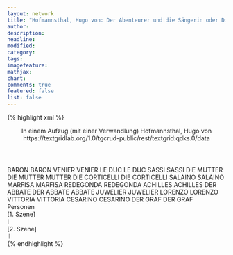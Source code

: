 ```yaml
---
layout: network
title: "Hofmannsthal, Hugo von: Der Abenteurer und die Sängerin oder Die Geschenke des Lebens (1899)"
author:
description:
headline:
modified:
category:
tags:
imagefeature:
mathjax:
chart:
comments: true
featured: false
list: false
---
```

{% highlight xml %}
<?xml-model href="https://raw.githubusercontent.com/DLiNa/project/master/rules/lina.rnc"?><?xml-model href="https://raw.githubusercontent.com/DLiNa/project/master/rules/lina.sch"?>
<play xmlns="http://lina.digital">
  <header>
    <title>Der Abenteurer und die Sängerin oder Die Geschenke des Lebens</title>
    <subtitle>In einem Aufzug (mit einer Verwandlung)</subtitle>
    <genretitle/>
    <author>Hofmannsthal, Hugo von</author>
    <date when="1898" type="written"/>
  	<date when="1899" type="print"/>
  	<date when="1899" type="premiere"/>
  	<source>https://textgridlab.org/1.0/tgcrud-public/rest/textgrid:qdks.0/data</source>
  </header>
  <personae>
    <character>
      <name>BARON</name>
      <alias xml:id="baron">
        <name>BARON</name>
      </alias>
    </character>
    <character>
      <name>VENIER</name>
      <alias xml:id="venier">
        <name>VENIER</name>
      </alias>
    </character>
    <character>
      <name>LE DUC</name>
      <alias xml:id="le_duc">
        <name>LE DUC</name>
      </alias>
    </character>
    <character>
      <name>SASSI</name>
      <alias xml:id="sassi">
        <name>SASSI</name>
      </alias>
    </character>
    <character>
      <name>DIE MUTTER</name>
      <alias xml:id="die_mutter">
        <name>DIE MUTTER</name>
      </alias>
    	<alias xml:id="mutter">
    		<name>MUTTER</name>
    	</alias>
    </character>
    <character>
      <name>DIE CORTICELLI</name>
      <alias xml:id="die_corticelli">
        <name>DIE CORTICELLI</name>
      </alias>
    </character>
    <character>
      <name>SALAINO</name>
      <alias xml:id="salaino">
        <name>SALAINO</name>
      </alias>
    </character>
    <character>
      <name>MARFISA</name>
      <alias xml:id="marfisa">
        <name>MARFISA</name>
      </alias>
    </character>
    <character>
      <name>REDEGONDA</name>
      <alias xml:id="redegonda">
        <name>REDEGONDA</name>
      </alias>
    </character>
    <character>
      <name>ACHILLES</name>
      <alias xml:id="achilles">
        <name>ACHILLES</name>
      </alias>
    </character>
    <character>
      <name>DER ABBATE</name>
      <alias xml:id="der_abbate">
        <name>DER ABBATE</name>
      </alias>
    	<alias xml:id="abbate">
    		<name>ABBATE</name>
    	</alias>
    </character>
    <character>
      <name>JUWELIER</name>
      <alias xml:id="juwelier">
        <name>JUWELIER</name>
      </alias>
    </character>
    <character>
      <name>LORENZO</name>
      <alias xml:id="lorenzo">
        <name>LORENZO</name>
      </alias>
    </character>
    <character>
      <name>VITTORIA</name>
      <alias xml:id="vittoria">
        <name>VITTORIA</name>
      </alias>
    </character>
    <character>
      <name>CESARINO</name>
      <alias xml:id="cesarino">
        <name>CESARINO</name>
      </alias>
    </character>
    <character>
      <name>DER GRAF</name>
      <alias xml:id="der_graf">
        <name>DER GRAF</name>
      </alias>
    </character>
  </personae>
  <text>
    <div>
      <head>Personen</head>
    </div>
    <div>
      <head>[1. Szene]</head>
      <div>
        <head>I</head>
        <sp who="#baron">
          <amount n="160" unit="speech_acts"/>
          <amount n="4199" unit="words"/>
          <amount n="530" unit="lines"/>
          <amount n="22670" unit="chars"/>
        </sp>
        <sp who="#venier">
          <amount n="48" unit="speech_acts"/>
          <amount n="892" unit="words"/>
          <amount n="65" unit="lines"/>
          <amount n="4968" unit="chars"/>
        </sp>
        <sp who="#le_duc">
          <amount n="24" unit="speech_acts"/>
          <amount n="265" unit="words"/>
          <amount n="36" unit="lines"/>
          <amount n="1504" unit="chars"/>
        </sp>
        <sp who="#sassi">
          <amount n="12" unit="speech_acts"/>
          <amount n="106" unit="words"/>
          <amount n="23" unit="lines"/>
          <amount n="643" unit="chars"/>
        </sp>
        <sp who="#die_mutter">
          <amount n="3" unit="speech_acts"/>
          <amount n="48" unit="words"/>
          <amount n="7" unit="lines"/>
          <amount n="241" unit="chars"/>
        </sp>
        <sp who="#die_corticelli">
          <amount n="3" unit="speech_acts"/>
          <amount n="55" unit="words"/>
          <amount n="7" unit="lines"/>
          <amount n="271" unit="chars"/>
        </sp>
        <sp who="#salaino">
          <amount n="13" unit="speech_acts"/>
          <amount n="185" unit="words"/>
          <amount n="32" unit="lines"/>
          <amount n="985" unit="chars"/>
        </sp>
        <sp who="#marfisa">
          <amount n="22" unit="speech_acts"/>
          <amount n="234" unit="words"/>
          <amount n="38" unit="lines"/>
          <amount n="1135" unit="chars"/>
        </sp>
        <sp who="#mutter">
          <amount n="5" unit="speech_acts"/>
          <amount n="74" unit="words"/>
          <amount n="3" unit="lines"/>
          <amount n="429" unit="chars"/>
        </sp>
        <sp who="#redegonda">
          <amount n="31" unit="speech_acts"/>
          <amount n="506" unit="words"/>
          <amount n="75" unit="lines"/>
          <amount n="2577" unit="chars"/>
        </sp>
        <sp who="#achilles">
          <amount n="13" unit="speech_acts"/>
          <amount n="81" unit="words"/>
          <amount n="18" unit="lines"/>
          <amount n="433" unit="chars"/>
        </sp>
        <sp who="#der_abbate">
          <amount n="1" unit="speech_acts"/>
          <amount n="2" unit="words"/>
          <amount n="1" unit="lines"/>
          <amount n="13" unit="chars"/>
        </sp>
        <sp who="#abbate">
          <amount n="10" unit="speech_acts"/>
          <amount n="127" unit="words"/>
          <amount n="22" unit="lines"/>
          <amount n="683" unit="chars"/>
        </sp>
        <sp who="#juwelier">
          <amount n="3" unit="speech_acts"/>
          <amount n="72" unit="words"/>
          <amount n="3" unit="lines"/>
          <amount n="394" unit="chars"/>
        </sp>
        <sp who="#lorenzo">
          <amount n="11" unit="speech_acts"/>
          <amount n="178" unit="words"/>
          <amount n="32" unit="lines"/>
          <amount n="934" unit="chars"/>
        </sp>
        <sp who="#vittoria">
          <amount n="32" unit="speech_acts"/>
          <amount n="1199" unit="words"/>
          <amount n="179" unit="lines"/>
          <amount n="6350" unit="chars"/>
        </sp>
      </div>
    </div>
    <div>
      <head>[2. Szene]</head>
      <div>
        <head>II</head>
        <sp who="#lorenzo">
          <amount n="55" unit="speech_acts"/>
          <amount n="1417" unit="words"/>
          <amount n="154" unit="lines"/>
          <amount n="7354" unit="chars"/>
        </sp>
        <sp who="#cesarino">
          <amount n="39" unit="speech_acts"/>
          <amount n="942" unit="words"/>
          <amount n="134" unit="lines"/>
          <amount n="4775" unit="chars"/>
        </sp>
        <sp who="#vittoria">
          <amount n="102" unit="speech_acts"/>
          <amount n="3229" unit="words"/>
          <amount n="429" unit="lines"/>
          <amount n="16566" unit="chars"/>
        </sp>
        <sp who="#marfisa">
          <amount n="4" unit="speech_acts"/>
          <amount n="58" unit="words"/>
          <amount n="9" unit="lines"/>
          <amount n="278" unit="chars"/>
        </sp>
        <sp who="#der_abbate">
          <amount n="1" unit="speech_acts"/>
          <amount n="27" unit="words"/>
          <amount n="3" unit="lines"/>
          <amount n="129" unit="chars"/>
        </sp>
        <sp who="#abbate">
          <amount n="1" unit="speech_acts"/>
          <amount n="4" unit="words"/>
          <amount n="1" unit="lines"/>
          <amount n="21" unit="chars"/>
        </sp>
        <sp who="#redegonda">
          <amount n="4" unit="speech_acts"/>
          <amount n="38" unit="words"/>
          <amount n="6" unit="lines"/>
          <amount n="189" unit="chars"/>
        </sp>
        <sp who="#der_graf">
          <amount n="5" unit="speech_acts"/>
          <amount n="73" unit="words"/>
          <amount n="11" unit="lines"/>
          <amount n="351" unit="chars"/>
        </sp>
        <sp who="#baron">
          <amount n="43" unit="speech_acts"/>
          <amount n="850" unit="words"/>
          <amount n="133" unit="lines"/>
          <amount n="4510" unit="chars"/>
        </sp>
        <sp who="#salaino">
          <amount n="1" unit="speech_acts"/>
          <amount n="1" unit="words"/>
          <amount n="1" unit="lines"/>
          <amount n="8" unit="chars"/>
        </sp>
      </div>
    </div>
  </text>
</play>
{% endhighlight %}